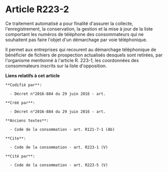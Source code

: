 # Article R223-2

Ce traitement automatisé a pour finalité d'assurer la collecte, l'enregistrement, la conservation, la gestion et la mise à
jour de la liste comportant les numéros de téléphone des consommateurs qui ne souhaitent pas faire l'objet d'un démarchage
par voie téléphonique. 

Il permet aux entreprises qui recourent au démarchage téléphonique de bénéficier de fichiers de prospection actualisés
desquels sont retirées, par l'organisme mentionné à l'article R. 223-1, les coordonnées des consommateurs inscrits sur la
liste d'opposition.

**Liens relatifs à cet article**

	**Codifié par**:

	  - Décret n°2016-884 du 29 juin 2016 - art.

	**Créé par**:

	  - Décret n°2016-884 du 29 juin 2016 - art.

	**Anciens textes**:

	  - Code de la consommation - art. R121-7-1 (Ab)

	**Cite**:

	  - Code de la consommation - art. R223-1 (V)

	**Cité par**:

	  - Code de la consommation - art. R223-5 (V)
